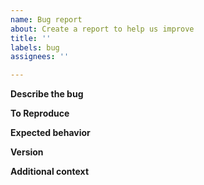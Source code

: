 ```yaml
---
name: Bug report
about: Create a report to help us improve
title: ''
labels: bug
assignees: ''

---
```


**Describe the bug**
<!-- A clear and concise description of what the bug is. -->

**To Reproduce**
<!-- Steps to reproduce the behavior. -->

**Expected behavior**
<!-- A clear and concise description of what you expected to happen. -->

**Version**
<!-- Version of django-jsonapi-training demo app -->
<!-- (you can find this  in [myapp/__init.py](https://github.com/columbia-it/django-jsonapi-training/blob/master/myapp/__init__.py#L9) -->

**Additional context**
<!-- Add any other context about the problem here. -->
